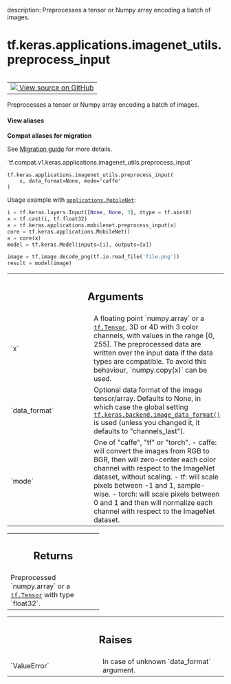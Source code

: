 description: Preprocesses a tensor or Numpy array encoding a batch of images.

<div itemscope itemtype="http://developers.google.com/ReferenceObject">
<meta itemprop="name" content="tf.keras.applications.imagenet_utils.preprocess_input" />
<meta itemprop="path" content="Stable" />
</div>

# tf.keras.applications.imagenet_utils.preprocess_input

<!-- Insert buttons and diff -->

<table class="tfo-notebook-buttons tfo-api nocontent" align="left">
<td>
  <a target="_blank" href="https://github.com/tensorflow/tensorflow/blob/r2.2/tensorflow/python/keras/applications/imagenet_utils.py#L97-L110">
    <img src="https://www.tensorflow.org/images/GitHub-Mark-32px.png" />
    View source on GitHub
  </a>
</td>
</table>



Preprocesses a tensor or Numpy array encoding a batch of images.

<section class="expandable">
  <h4 class="showalways">View aliases</h4>
  <p>
<b>Compat aliases for migration</b>
<p>See
<a href="https://www.tensorflow.org/guide/migrate">Migration guide</a> for
more details.</p>
<p>`tf.compat.v1.keras.applications.imagenet_utils.preprocess_input`</p>
</p>
</section>

<pre class="devsite-click-to-copy prettyprint lang-py tfo-signature-link">
<code>tf.keras.applications.imagenet_utils.preprocess_input(
    x, data_format=None, mode='caffe'
)
</code></pre>



<!-- Placeholder for "Used in" -->

Usage example with <a href="../../../../tf/keras/applications/MobileNet.md"><code>applications.MobileNet</code></a>:

```python
i = tf.keras.layers.Input([None, None, 3], dtype = tf.uint8)
x = tf.cast(i, tf.float32)
x = tf.keras.applications.mobilenet.preprocess_input(x)
core = tf.keras.applications.MobileNet()
x = core(x)
model = tf.keras.Model(inputs=[i], outputs=[x])

image = tf.image.decode_png(tf.io.read_file('file.png'))
result = model(image)
```

<!-- Tabular view -->
 <table class="responsive fixed orange">
<colgroup><col width="214px"><col></colgroup>
<tr><th colspan="2"><h2 class="add-link">Arguments</h2></th></tr>

<tr>
<td>
`x`
</td>
<td>
A floating point `numpy.array` or a <a href="../../../../tf/Tensor.md"><code>tf.Tensor</code></a>, 3D or 4D with 3 color
channels, with values in the range [0, 255].
The preprocessed data are written over the input data
if the data types are compatible. To avoid this
behaviour, `numpy.copy(x)` can be used.
</td>
</tr><tr>
<td>
`data_format`
</td>
<td>
Optional data format of the image tensor/array. Defaults to
None, in which case the global setting
<a href="../../../../tf/keras/backend/image_data_format.md"><code>tf.keras.backend.image_data_format()</code></a> is used (unless you changed it,
it defaults to "channels_last").
</td>
</tr><tr>
<td>
`mode`
</td>
<td>
One of "caffe", "tf" or "torch".
- caffe: will convert the images from RGB to BGR,
then will zero-center each color channel with
respect to the ImageNet dataset,
without scaling.
- tf: will scale pixels between -1 and 1,
sample-wise.
- torch: will scale pixels between 0 and 1 and then
will normalize each channel with respect to the
ImageNet dataset.
</td>
</tr>
</table>



<!-- Tabular view -->
 <table class="responsive fixed orange">
<colgroup><col width="214px"><col></colgroup>
<tr><th colspan="2"><h2 class="add-link">Returns</h2></th></tr>
<tr class="alt">
<td colspan="2">
Preprocessed `numpy.array` or a <a href="../../../../tf/Tensor.md"><code>tf.Tensor</code></a> with type `float32`.
</td>
</tr>

</table>



<!-- Tabular view -->
 <table class="responsive fixed orange">
<colgroup><col width="214px"><col></colgroup>
<tr><th colspan="2"><h2 class="add-link">Raises</h2></th></tr>

<tr>
<td>
`ValueError`
</td>
<td>
In case of unknown `data_format` argument.
</td>
</tr>
</table>

